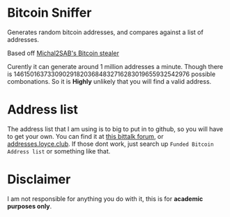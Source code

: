 # Bitcoin Sniffer

Generates random bitcoin addresses, and compares against a list of addresses.

Based off [Michal2SAB's Bitcoin stealer](https://github.com/Michal2SAB/Bitcoin-Stealer)

Curently it can generate around 1 million addresses a minute. Though there is 1461501637330902918203684832716283019655932542976 possible combonations. So it is **Highly** unlikely that you will find a valid address.

# Address list

The address list that I am using is to big to put in to github, so you will have to get your own. You can find it at [this bittalk forum](https://bitcointalk.org/index.php?topic=5254914.0), or [addresses.loyce.club](http://addresses.loyce.club/?C=M;O=D). If those dont work, just search up `Funded Bitcoin Address list` or something like that.

# Disclaimer
I am not responsible for anything you do with it, this is for **academic purposes only**.